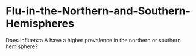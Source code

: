 # Flu-in-the-Northern-and-Southern-Hemispheres
Does influenza A have a higher prevalence in the northern or southern hemisphere?
